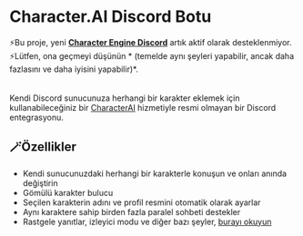 # Character.AI Discord Botu

⚡Bu proje, yeni **[Character Engine Discord](https://github.com/drizzle-mizzle/Character-Engine-Discord)** artık aktif olarak desteklenmiyor. <br>
⚡Lütfen, ona geçmeyi düşünün * (temelde aynı şeyleri yapabilir, ancak daha fazlasını ve daha iyisini yapabilir)*. <br>
<br><br>
Kendi Discord sunucunuza herhangi bir karakter eklemek için kullanabileceğiniz bir [CharacterAI](https://beta.character.ai/) hizmetiyle resmi olmayan bir Discord entegrasyonu.

<div align="center">    

</div>

## 🪄Özellikler
- Kendi sunucunuzdaki herhangi bir karakterle konuşun ve onları anında değiştirin
- Gömülü karakter bulucu
- Seçilen karakterin adını ve profil resmini otomatik olarak ayarlar
- Aynı karaktere sahip birden fazla paralel sohbeti destekler
- Rastgele yanıtlar, izleyici modu ve diğer bazı şeyler, [burayı okuyun](#documentation)
